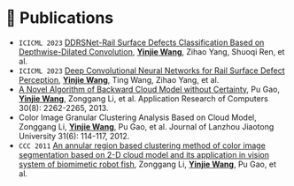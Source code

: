 
# 📝 Publications

- ``ICICML 2023`` [DDRSNet-Rail Surface Defects Classification Based on Depthwise-Dilated Convolution](https://ieeexplore.ieee.org/abstract/document/10424928), **<u>Yinjie Wang</u>**, Zihao Yang, Shuoqi Ren, et al. <strong><span class='show_paper_citations' data='ZjIJxkAAAAAJ:YsMSGLbcyi4C'></span></strong>
- ``ICICML 2023`` [Deep Convolutional Neural Networks for Rail Surface Defect Perception](https://ieeexplore.ieee.org/abstract/document/10424775), **<u>Yinjie Wang</u>**, Ting Wang, Zihao Yang, et al. <strong><span class='show_paper_citations' data='ZjIJxkAAAAAJ:eQOLeE2rZwMC'></span></strong>
- [A Novel Algorithm of Backward Cloud Model without Certainty](https://webofscience.clarivate.cn/wos/alldb/full-record/CSCD:4909627), Pu Gao, **<u>Yinjie Wang</u>**, Zonggang Li, et al. Application Research of Computers 30(8): 2262-2265, 2013. <strong><span class='show_paper_citations' data='ZjIJxkAAAAAJ:zYLM7Y9cAGgC'></span></strong>
- Color Image Granular Clustering Analysis Based on Cloud Model, Zonggang Li, **<u>Yinjie Wang</u>**, Pu Gao, et al. Journal of Lanzhou Jiaotong University 31(6): 114-117, 2012. <strong><span class='show_paper_citations' data='ZjIJxkAAAAAJ:W7OEmFMy1HYC'></span></strong>
- ``CCC 2011`` [An annular region based clustering method of color image segmentation based on 2-D cloud model and its application in vision system of biomimetic robot fish](https://ieeexplore.ieee.org/abstract/document/6001121), Zonggang Li, **<u>Yinjie Wang</u>**, Pu Gao, et al. <strong><span class='show_paper_citations' data='ZjIJxkAAAAAJ:d1gkVwhDpl0C'></span></strong>
